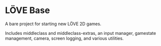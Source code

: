 # LÖVE Base

A bare project for starting new LÖVE 2D games.

Includes middleclass and middleclass-extras, an input manager, gamestate management, camera, screen logging, and various utilities.